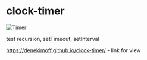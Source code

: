 # clock-timer

![Timer](https://user-images.githubusercontent.com/106384959/193562644-c29d7661-dfca-4a7a-b99b-04b28a5a5315.JPG)

test recursion, setTimeout, setInterval

https://denekimoff.github.io/clock-timer/ - link for view
